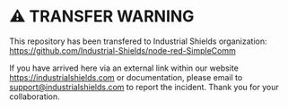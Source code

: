# ⚠️ TRANSFER WARNING

This repository has been transfered to Industrial Shields organization: https://github.com/Industrial-Shields/node-red-SimpleComm

If you have arrived here via an external link within our website https://industrialshields.com or documentation, please email to <support@industrialshields.com> to report the incident. Thank you for your collaboration.
